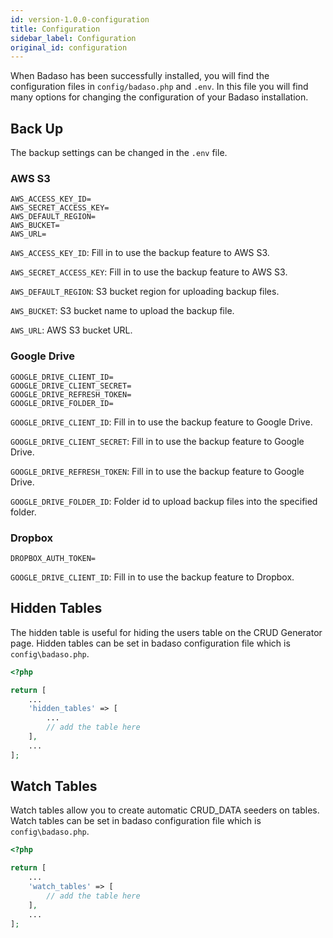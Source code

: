 ```yaml
---
id: version-1.0.0-configuration
title: Configuration
sidebar_label: Configuration
original_id: configuration
---
```


When Badaso has been successfully installed, you will find the configuration files in ```config/badaso.php``` and ```.env```. In this file you will find many options for changing the configuration of your Badaso installation.

## Back Up
The backup settings can be changed in the ```.env``` file.

### AWS S3
```
AWS_ACCESS_KEY_ID=
AWS_SECRET_ACCESS_KEY=
AWS_DEFAULT_REGION=
AWS_BUCKET=
AWS_URL=
```
`AWS_ACCESS_KEY_ID`: Fill in to use the backup feature to AWS S3.

`AWS_SECRET_ACCESS_KEY`: Fill in to use the backup feature to AWS S3.

`AWS_DEFAULT_REGION`: S3 bucket region for uploading backup files.

`AWS_BUCKET`: S3 bucket name to upload the backup file.

`AWS_URL`: AWS S3 bucket URL.

### Google Drive
```
GOOGLE_DRIVE_CLIENT_ID=
GOOGLE_DRIVE_CLIENT_SECRET=
GOOGLE_DRIVE_REFRESH_TOKEN=
GOOGLE_DRIVE_FOLDER_ID=
```
`GOOGLE_DRIVE_CLIENT_ID`: Fill in to use the backup feature to Google Drive.

`GOOGLE_DRIVE_CLIENT_SECRET`: Fill in to use the backup feature to Google Drive.

`GOOGLE_DRIVE_REFRESH_TOKEN`: Fill in to use the backup feature to Google Drive.

`GOOGLE_DRIVE_FOLDER_ID`: Folder id to upload backup files into the specified folder.

### Dropbox
```
DROPBOX_AUTH_TOKEN=
```
`GOOGLE_DRIVE_CLIENT_ID`: Fill in to use the backup feature to Dropbox.

## Hidden Tables

The hidden table is useful for hiding the users table on the CRUD Generator page. Hidden tables can be set in badaso configuration file which is `config\badaso.php`.

<!--DOCUSAURUS_CODE_TABS-->
<!--PHP-->
```php
<?php

return [
    ...
    'hidden_tables' => [
        ...
        // add the table here
    ],
    ...
];
```
<!--END_DOCUSAURUS_CODE_TABS-->

## Watch Tables

Watch tables allow you to create automatic CRUD_DATA seeders on tables. Watch tables can be set in badaso configuration file which is `config\badaso.php`.

<!--DOCUSAURUS_CODE_TABS-->
<!--PHP-->
```php
<?php

return [
    ...
    'watch_tables' => [
        // add the table here
    ],
    ...
];
```
<!--END_DOCUSAURUS_CODE_TABS-->